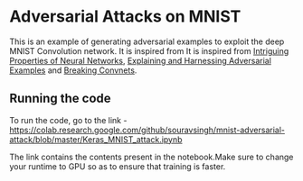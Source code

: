 # Adversarial Attacks on MNIST


This is an example of generating adversarial examples to exploit the deep MNIST Convolution network. It is inspired from It is inspired from [Intriguing Properties of Neural Networks](http://arxiv.org/abs/1312.6199), [Explaining and Harnessing Adversarial Examples](https://arxiv.org/abs/1412.6572)
and [Breaking Convnets](http://karpathy.github.io/2015/03/30/breaking-convnets/).  

## Running the code
To run the code, go to the link -
https://colab.research.google.com/github/souravsingh/mnist-adversarial-attack/blob/master/Keras_MNIST_attack.ipynb

The link contains the contents present in the notebook.Make sure to change your runtime to GPU so as to ensure that training is faster.

